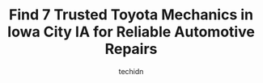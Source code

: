 ---
layout: ampstory
image: https://images.unsplash.com/photo-1586158775613-8c3ee053acbe?ixlib=rb-4.0.3&ixid=MnwxMjA3fDB8MHxwaG90by1wYWdlfHx8fGVufDB8fHx8&auto=format&fit=crop&w=640&h=853&q=80
author: techidn
featured: false
description: Searching for the finest Toyota Mechanic in Iowa City IA, USA? Look no further than the 7 best Toyota Mechanic in the area, where youll find a team of highly qualified professionals ready t
title: Find 7 Trusted Toyota Mechanics in Iowa City IA for Reliable Automotive Repairs
cover:
   title: Find 7 Trusted Toyota Mechanics in Iowa City IA for Reliable Automotive Repairs
   subtitle: Rickpate
   background: https://images.unsplash.com/photo-1586158775613-8c3ee053acbe?ixlib=rb-4.0.3&ixid=MnwxMjA3fDB8MHxwaG90by1wYWdlfHx8fGVufDB8fHx8&auto=format&fit=crop&w=640&h=853&q=80

pages: 
 - layout: thirds
   top: <h1>#1 Dodge St. Tire & Auto</h1>
   bottom: "<p>Wow, what great service! I was having car trouble and was referred to Dodge Street Tire and Auto by a coworker (though they called it the Good Year place). The gentlemen </p>"
   background: https://www.knot35.com/toplist/wp-content/uploads/2023/06/best-toyota-mechanic-1-in-iowa-city-ia-1685839542.jpeg
   backgroundblur: true
 - layout: thirds
   top: <h1>#2 Accurate Automotive</h1>
   bottom: "<p>1010 Orchard St, Iowa City, IA 52246, United States</p>"
   background: https://www.knot35.com/toplist/wp-content/uploads/2023/06/best-toyota-mechanic-2-in-iowa-city-ia-1685839542.jpeg
   cta:
      link: https://www.knot35.com/toplist/find-7-trusted-toyota-mechanics-in-iowa-city-ia-for-reliable-automotive-repairs/
      text: Find 7 Trusted Toyota Mechanics in Iowa City IA for Reliable Automotive Repairs
 - layout: thirds
   top: <h1>#3 Whitedog Import Auto Repair</h1>
   bottom: "<p>424 Highland Ct Suite 1, Iowa City, IA 52240, United States</p>"
   background: https://www.knot35.com/toplist/wp-content/uploads/2023/06/best-toyota-mechanic-3-in-iowa-city-ia-1685839543.jpeg
   cta:
      link: https://www.knot35.com/toplist/find-7-trusted-toyota-mechanics-in-iowa-city-ia-for-reliable-automotive-repairs/
      text: Find 7 Trusted Toyota Mechanics in Iowa City IA for Reliable Automotive Repairs
 - layout: thirds
   top: <h1>#4 Dave & Pat Seydel Auto & Truck</h1>
   bottom: "<p>917 Maiden Ln, Iowa City, IA 52240, United States</p>"
   background: https://images.unsplash.com/photo-1527066579998-dbbae57f45ce?ixlib=rb-4.0.3&ixid=MnwxMjA3fDB8MHxwaG90by1wYWdlfHx8fGVufDB8fHx8&auto=format&fit=crop&w=640&h=853&q=80
   cta:
      link: https://www.knot35.com/toplist/find-7-trusted-toyota-mechanics-in-iowa-city-ia-for-reliable-automotive-repairs/
      text: Find 7 Trusted Toyota Mechanics in Iowa City IA for Reliable Automotive Repairs
 - layout: thirds
   top: <h1>#5 Hanson Automotive Inc</h1>
   bottom: "<p>2462 Freedom Ct, Iowa City, IA 52240, United States</p>"
   background: https://images.unsplash.com/photo-1553949345-eb786bb3f7ba?ixlib=rb-4.0.3&ixid=MnwxMjA3fDB8MHxwaG90by1wYWdlfHx8fGVufDB8fHx8&auto=format&fit=crop&w=640&h=853&q=80
   cta:
      link: https://www.knot35.com/toplist/find-7-trusted-toyota-mechanics-in-iowa-city-ia-for-reliable-automotive-repairs/
      text: Find 7 Trusted Toyota Mechanics in Iowa City IA for Reliable Automotive Repairs
 - layout: thirds
   top: <h1>#6 Skay Automotive</h1>
   bottom: "<p>1936 Boyrum St, Iowa City, IA 52240, United States</p>"
   background: https://images.unsplash.com/photo-1613843873231-1447db182f97?ixlib=rb-4.0.3&ixid=MnwxMjA3fDB8MHxwaG90by1wYWdlfHx8fGVufDB8fHx8&auto=format&fit=crop&w=640&h=853&q=80
   cta:
      link: https://www.knot35.com/toplist/find-7-trusted-toyota-mechanics-in-iowa-city-ia-for-reliable-automotive-repairs/
      text: Find 7 Trusted Toyota Mechanics in Iowa City IA for Reliable Automotive Repairs
 - layout: thirds
   top: <h1>#7 Overdrive Auto Repair - Iowa City</h1>
   bottom: "<p>1021 S Gilbert Ct, Iowa City, IA 52240, United States</p>"
   background: https://images.unsplash.com/photo-1632260260864-caf7fde5ec36?ixlib=rb-4.0.3&ixid=MnwxMjA3fDB8MHxwaG90by1wYWdlfHx8fGVufDB8fHx8&auto=format&fit=crop&w=640&h=853&q=80
   cta:
      link: https://www.knot35.com/toplist/find-7-trusted-toyota-mechanics-in-iowa-city-ia-for-reliable-automotive-repairs/
      text: Find 7 Trusted Toyota Mechanics in Iowa City IA for Reliable Automotive Repairs
 - layout: thirds
   middle: Continue reading...
   background: https://images.unsplash.com/photo-1549241520-425e3dfc01cb?ixlib=rb-4.0.3&ixid=MnwxMjA3fDB8MHxwaG90by1wYWdlfHx8fGVufDB8fHx8&auto=format&fit=crop&w=640&h=853&q=80
   cta:
      link: https://www.knot35.com/toplist/find-7-trusted-toyota-mechanics-in-iowa-city-ia-for-reliable-automotive-repairs/
      text: Find 7 Trusted Toyota Mechanics in Iowa City IA for Reliable Automotive Repairs
      
---